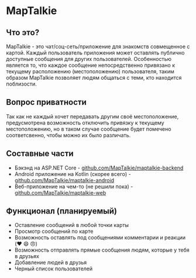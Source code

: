 # MapTalkie

## Что это?
MapTalkie - это чат/соц-сеть/приложение для знакомств совмещенное с картой. 
Каждый пользователь приложения может оставлять публично доступные сообщения 
для других пользователей. Особенностью является то, что каждое сообщение 
непосредственно привязано к текущему расположению (местоположению) пользователя, таким образом
MapTalkie позволяет людям общаться с теми, кто находится поблизости.

## Вопрос приватности
Так как не каждый хочет передавать другим своё местоположение, предусмотрена
возможность отключить привязку к текущему местоположению, но в таком случае
сообщение будет помечено соответсвенно, чтобы можно их было различать.

## Составные части
* Бэкэнд на ASP.NET Core - [github.com/MapTalkie/maptalkie-backend](https://github.com/MapTalkie/maptalkie-backend)
* Android приложение на Kotlin (скорее всего) - [github.com/MapTalkie/maptalkie-android](https://github.com/MapTalkie/maptalkie-android)
* Веб-приложение на чем-то (не решили пока) - [github.com/MapTalkie/maptalkie-web](https://github.com/MapTalkie/maptalkie-web)

## Функционал (планируемый)
* Оставление сообщений в любой точки карты
* Просмотр сообщений по карте
* Возможность оставлять под сообщениями комментарии и реакции (:heart: :smile: :angry:)
* Возможность отправлять прямые сообщения людям, которые у тебя в друзьях
* Добавление людей в друзья
* Черный список пользователей
